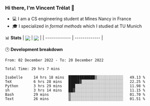 ### Hi there, I'm Vincent Trélat 👋
 - 💻 I am a CS engineering student at Mines Nancy in France
 - 🎓 I specialized in *formal methods* which I studied at TU Munich

📊 **Stats**
| <img align="center" src="https://github-readme-stats.vercel.app/api?username=VTrelat&show_icons=true&include_all_commits=true&theme=tokyonight&hide_border=true" /> | <img align="center" src="https://github-readme-stats.vercel.app/api/top-langs/?username=VTrelat&layout=compact&theme=tokyonight&hide_border=true&exclude_repo=ElevatorSimulator" /> |
| ------------- | ------------- |

🕑 **Development breakdown**
<!--START_SECTION:waka-->

```text
From: 02 December 2022 - To: 20 December 2022

Total Time: 29 hrs 7 mins

Isabelle     14 hrs 18 mins  ████████████▒░░░░░░░░░░░░   49.13 %
TeX          6 hrs 28 mins   █████▓░░░░░░░░░░░░░░░░░░░   22.25 %
Python       3 hrs 29 mins   ███░░░░░░░░░░░░░░░░░░░░░░   11.98 %
sh           3 hrs 14 mins   ██▓░░░░░░░░░░░░░░░░░░░░░░   11.15 %
Bash         29 mins         ▒░░░░░░░░░░░░░░░░░░░░░░░░   01.70 %
Text         26 mins         ▒░░░░░░░░░░░░░░░░░░░░░░░░   01.51 %
```

<!--END_SECTION:waka-->
